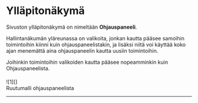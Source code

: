 # Ylläpitonäkymä

Sivuston ylläpitonäkymä on nimeltään __Ohjauspaneeli__.

Hallintanäkumän yläreunassa on valikoita, jonkan kautta pääsee samoihin toimintoihin kiinni kuin ohjauspaneelistakin,
ja lisäksi niitä voi käyttää koko ajan menemättä aina ohjauspaneelin kautta uusiin toimintoihin.

Joihinkin toimintoihin valikoiden kautta pääsee nopeamminkin kuin Ohjauspaneelista.

<figure class="fig-n border" style="margin:20px 0 0 0">
![1][]
<figcaption>Ruutumalli ohjauspaneelista</figcaption>
</figure>

----

[1]: kuvat/kuva110.png "Ruutukaappaus ohjauspaneelista"
